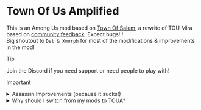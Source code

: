 # Town Of Us Amplified
This is an Among Us mod based on [Town Of Salem](https://www.townofsalem.io/), a rewrite of TOU Mira based on [community feedback](https://docs.google.com/document/d/1It4-qedaFqSCWVu7A9kHNbzO9DgdBxFB_o9XvKG4aNo/edit?usp=sharing). Expect bugs!!!\
Big shoutout to `Det & Xmorph` for most of the modifications & improvements in the mod!
> [!TIP]
> Join the Discord if you need support or need people to play with!

> [!IMPORTANT]
> <details>
> <summary> Assassin Improvements (because it sucks!) </summary>
> Evil Guessers take away the fun from Social Deduction Games (SDGs). The meetings in the game are extremely dull. The only thing you could say was "oh I was here", "no I was there", "she was there" etc etc. You can't even share your information as an Investigative anymore. Do they just keep their information to themselves?
> 
> The worst offender is Detective or even Seer. Examine red, it flashes green. Examine blue, it flashes red. Instincts would make you call a meeting or something, but saying your information means players won't be able to know if purple is green or red. Because I've seen people saying "I think Red may have killed Green" and getting guessed as Detective later. See what I mean?
> 
> Players can't tell their information without the constant fear of death because LITERALLY EVERY KILLER COULD GUESS. 4 players (2 NKs and 2 Imps) who could kill you when you say ANYTHING about your role. Throw in Doomsayer, that makes it 5.
>
> Now, yes, I know why Assassin exists. It attempts to fix the role-claiming issue. I mean, it works as a bandaid issue because there are SO MANY instant-claim Crewmates by publicly doing something other roles can't. Role-claiming (or alignment claiming) was an issue because every role was unique. Now, you can make a role have multiple players. What does Assassin even do anymore??
>
> Our solution in the mod: it's a role again as an Imp Concealing! There's also some configuration for guessing Investigatives. Of course, if you want every killer to guess, you can toggle the setting in Assassin. Just try one game w/o Assassin and see how much less dull it is during meetings.


<details>
<summary> Why should I switch from my mods to TOUA? </summary>
- TOUA has custom “sweaty” or “chill” (or anything in between) presets and gamemodes, whichever one speaks to you and your friends.
There are no annoying welcome or long messages when you join a lobby. However requesting the last game summary or help can be one command away!
TOUA contains almost all the roles from diverse mods (such as TOHE, TOUR/M), so you won't be missing out on anything. Some roles were deleted or modified to be more balanced with your gameplay experience in mind.
Experimental builds are available for free in our Discord, where you will also be able to report bugs and suggest ideas. Our staff will be happy to assist you.
If some words (such as discriminatory content or people spamming “start”) isn’t your cup of tea, there is a built-in automod system!
TOUA helps everyone use commands by displaying their short descriptions below the chatbox and their argument(s).
There’s always something to keep you occupied. If it’s a loading screen, we always have tips and tricks or fun facts.
TOUA remixes EHR’s ideas and adds more ideas into them. 
For example, the Natural Disasters and Quiz game modes were reworked to the Hunger Games, which goes in-depth more than ND/Quiz, while still keeping the original idea.
I, project lead of TOUA, genuinely care about feedback and suggestions. Don’t hesitate to ask questions or feedback if you need support.
If this list wasn't convincing, you can always try TOUA and see if you like it better than the mods you already downloaded. Whatever you do, I respect your decision.
